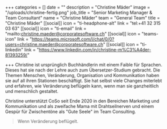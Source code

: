 +++
categories = []
date = ""
description = "Christine Mäder"
image = "/uploads/christine-fertig.png"
job_title = "Senior Marketing Manager & Team Consultant"
name = "Christine Mäder"
team = "General Team"
title = "Christine Mäder"
[[social]]
icon = "ti-headphone-alt"
link = "tel:+41 32 315 03 63"
[[social]]
icon = "ti-email"
link = "mailto:christine.maeder@corporatesoftware.ch"
[[social]]
icon = "teams-icon"
link = "https://teams.microsoft.com/l/chat/0/0?users=christine.maeder@corporatesoftware.ch"
[[social]]
icon = "ti-linkedin"
link = "https://www.linkedin.com/in/christine-m%C3%A4der-81393259/"

+++
Christine ist ursprünglich Buchhändlerin mit einem Faible für Sprachen. Dieses hat sie nach der Lehre auch zum Übersetzer-Studium gebracht. Die Themen Menschen, Veränderung, Organisation und Kommunikation haben sie auf all ihren Stationen beschäftigt. Sie hat selbst viele Changes miterlebt und erfahren, wie Veränderung beflügeln kann, wenn man sie ganzheitlich und menschlich gestaltet.

Christine unterstützt CoSo seit Ende 2020 in den Bereichen Marketing und Kommunikation und als zweifache Mama mit Drahtseilnerven und einem Gespür für Zwischentöne als "Gute Seele" im Team Consulting. 

> Wenn Veränderung beflügelt.